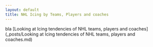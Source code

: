 ```yaml
---
layout: default
title: NHL Icing by Teams, Players and coaches
---
```

bla
[Looking at Icing tendencies of NHL teams, players and coaches](_posts/Looking at Icing tendencies of NHL teams, players and coaches.md)
